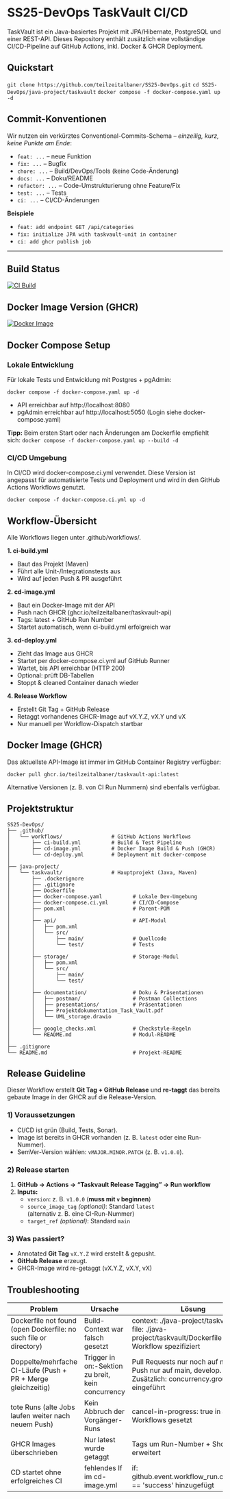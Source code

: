 # SS25-DevOps TaskVault CI/CD
TaskVault ist ein Java-basiertes Projekt mit JPA/Hibernate, PostgreSQL und einer REST-API.
Dieses Repository enthält zusätzlich eine vollständige CI/CD-Pipeline auf GitHub Actions, inkl. Docker & GHCR Deployment.

## Quickstart
```git clone https://github.com/teilzeitalbaner/SS25-DevOps.git```
```cd SS25-DevOps/java-project/taskvault```
```docker compose -f docker-compose.yaml up -d ```

## Commit-Konventionen

Wir nutzen ein verkürztes Conventional-Commits-Schema – *einzeilig, kurz, keine Punkte am Ende*:

- `feat: ...` – neue Funktion  
- `fix: ...` – Bugfix  
- `chore: ...` – Build/DevOps/Tools (keine Code-Änderung)  
- `docs: ...` – Doku/README  
- `refactor: ...` – Code-Umstrukturierung ohne Feature/Fix  
- `test: ...` – Tests  
- `ci: ...` – CI/CD-Änderungen  

**Beispiele**  
- `feat: add endpoint GET /api/categories`  
- `fix: initialize JPA with taskvault-unit in container`  
- `ci: add ghcr publish job`  

---
## Build Status
[![CI Build](https://github.com/teilzeitalbaner/SS25-DevOps/actions/workflows/ci-build.yml/badge.svg)](https://github.com/teilzeitalbaner/SS25-DevOps/actions/workflows/ci-build.yml)

## Docker Image Version (GHCR)
[![Docker Image](https://img.shields.io/badge/ghcr.io-taskvault--api-blue)](https://github.com/users/teilzeitalbaner/packages/container/package/taskvault-api)

## Docker Compose Setup

### Lokale Entwicklung
Für lokale Tests und Entwicklung mit Postgres + pgAdmin:

```docker compose -f docker-compose.yaml up -d```
- API erreichbar auf http://localhost:8080
- pgAdmin erreichbar auf http://localhost:5050 (Login siehe docker-compose.yaml)

**Tipp:**
Beim ersten Start oder nach Änderungen am Dockerfile empfiehlt sich:
``` docker compose -f docker-compose.yaml up --build -d ```

### CI/CD Umgebung

In CI/CD wird docker-compose.ci.yml verwendet.
Diese Version ist angepasst für automatisierte Tests und Deployment und wird in den GitHub Actions Workflows genutzt.

```docker compose -f docker-compose.ci.yml up -d```

## Workflow-Übersicht
Alle Workflows liegen unter .github/workflows/.

**1. ci-build.yml**
- Baut das Projekt (Maven)
- Führt alle Unit-/Integrationstests aus
- Wird auf jeden Push & PR ausgeführt

**2. cd-image.yml**
- Baut ein Docker-Image mit der API
- Push nach GHCR (ghcr.io/teilzeitalbaner/taskvault-api)
- Tags: latest + GitHub Run Number
- Startet automatisch, wenn ci-build.yml erfolgreich war

**3. cd-deploy.yml**
- Zieht das Image aus GHCR
- Startet per docker-compose.ci.yml auf GitHub Runner
- Wartet, bis API erreichbar (HTTP 200)
- Optional: prüft DB-Tabellen
- Stoppt & cleaned Container danach wieder

**4. Release Workflow**
- Erstellt Git Tag + GitHub Release
- Retaggt vorhandenes GHCR-Image auf vX.Y.Z, vX.Y und vX
- Nur manuell per Workflow-Dispatch startbar

## Docker Image (GHCR)

Das aktuellste API-Image ist immer im GitHub Container Registry verfügbar:

```docker pull ghcr.io/teilzeitalbaner/taskvault-api:latest```

Alternative Versionen (z. B. von CI Run Nummern) sind ebenfalls verfügbar.

## Projektstruktur

```plaintext
SS25-DevOps/
├── .github/
│   └── workflows/                # GitHub Actions Workflows
│       ├── ci-build.yml          # Build & Test Pipeline
│       ├── cd-image.yml          # Docker Image Build & Push (GHCR)
│       └── cd-deploy.yml         # Deployment mit docker-compose
│
├── java-project/
│   └── taskvault/                # Hauptprojekt (Java, Maven)
│       ├── .dockerignore
│       ├── .gitignore
│       ├── Dockerfile
│       ├── docker-compose.yaml          # Lokale Dev-Umgebung
│       ├── docker-compose.ci.yml        # CI/CD-Compose
│       ├── pom.xml                      # Parent-POM
│       │
│       ├── api/                         # API-Modul
│       │   ├── pom.xml
│       │   └── src/
│       │       ├── main/                # Quellcode
│       │       └── test/                # Tests
│       │
│       ├── storage/                     # Storage-Modul
│       │   ├── pom.xml
│       │   └── src/
│       │       ├── main/
│       │       └── test/
│       │
│       ├── documentation/               # Doku & Präsentationen
│       │   ├── postman/                 # Postman Collections
│       │   ├── presentations/           # Präsentationen
│       │   ├── Projektdokumentation_Task_Vault.pdf
│       │   └── UML_storage.drawio
│       │
│       ├── google_checks.xml            # Checkstyle-Regeln
│       └── README.md                    # Modul-README
│
├── .gitignore
└── README.md                            # Projekt-README
```
## Release Guideline

Dieser Workflow erstellt **Git Tag + GitHub Release** und **re-taggt** das bereits gebaute Image in der GHCR auf die Release-Version.

### 1) Voraussetzungen
- CI/CD ist grün (Build, Tests, Sonar).
- Image ist bereits in GHCR vorhanden (z. B. `latest` oder eine Run-Nummer).
- SemVer-Version wählen: `vMAJOR.MINOR.PATCH` (z. B. `v1.0.0`).

### 2) Release starten
1. **GitHub → Actions → “Taskvault Release Tagging” → Run workflow**
2. **Inputs:**
   - `version`: z. B. `v1.0.0` (**muss mit `v` beginnen**)
   - `source_image_tag` *(optional)*: Standard `latest`  
     (alternativ z. B. eine CI-Run-Nummer)
   - `target_ref` *(optional)*: Standard `main`

### 3) Was passiert?
- Annotated **Git Tag** `vX.Y.Z` wird erstellt & gepusht.
- **GitHub Release** erzeugt.
- GHCR-Image wird re-getaggt (vX.Y.Z, vX.Y, vX)

## Troubleshooting

| Problem | Ursache | Lösung |
| --------| ------- | ------ |
| Dockerfile not found (open Dockerfile: no such file or directory) | Build-Context war falsch gesetzt | context: ./java-project/taskvault und file: ./java-project/taskvault/Dockerfile im Workflow spezifiziert |
| Doppelte/mehrfache CI-Läufe (Push + PR + Merge gleichzeitig) | Trigger in on:-Sektion zu breit, kein concurrency | Pull Requests nur noch auf main → Push nur auf main, develop. Zusätzlich: concurrency.group eingeführt |
| tote Runs (alte Jobs laufen weiter nach neuem Push) | Kein Abbruch der Vorgänger-Runs | cancel-in-progress: true in allen Workflows gesetzt |
| GHCR Images überschrieben | Nur latest wurde getaggt | Tags um Run-Number + Short SHA erweitert |
| CD startet ohne erfolgreiches CI | fehlendes If im cd-image.yml | if: github.event.workflow_run.conclusion == 'success' hinzugefügt |